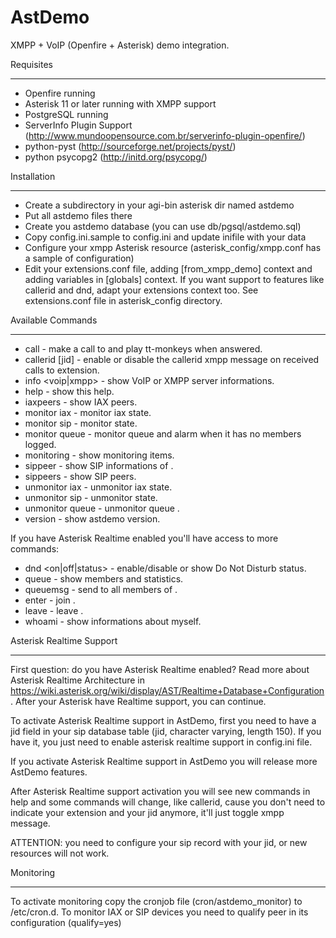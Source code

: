 AstDemo
=======

XMPP + VoIP (Openfire + Asterisk) demo integration.

Requisites
**********
* Openfire running
* Asterisk 11 or later running with XMPP support
* PostgreSQL running
* ServerInfo Plugin Support (http://www.mundoopensource.com.br/serverinfo-plugin-openfire/)
* python-pyst (http://sourceforge.net/projects/pyst/)
* python psycopg2 (http://initd.org/psycopg/)

Installation
************
* Create a subdirectory in your agi-bin asterisk dir named astdemo
* Put all astdemo files there
* Create you astdemo database (you can use db/pgsql/astdemo.sql)
* Copy config.ini.sample to config.ini and update inifile with your data
* Configure your xmpp Asterisk resource (asterisk_config/xmpp.conf has a sample of configuration)
* Edit your extensions.conf file, adding [from_xmpp_demo] context and adding variables in [globals] context. If you want support to features like callerid and dnd, adapt your extensions context too. See extensions.conf file in asterisk_config directory.

Available Commands
******************
* call <number> - make a call to <number> and play tt-monkeys when answered.
* callerid <extension> [jid] - enable or disable the callerid xmpp message on received calls to extension.
* info <voip|xmpp> - show VoIP or XMPP server informations.
* help - show this help.
* iaxpeers - show IAX peers.
* monitor iax <peer> - monitor iax <peer> state.
* monitor sip <extension> - monitor <extension> state.
* monitor queue <queue> - monitor queue <queue> and alarm when it has no members logged.
* monitoring - show monitoring items.
* sippeer <extension> - show SIP informations of <extension>.
* sippeers - show SIP peers.
* unmonitor iax <peer> - unmonitor iax <peer> state.
* unmonitor sip <extension> - unmonitor <extension> state.
* unmonitor queue <queue> - unmonitor queue <queue>.
* version - show astdemo version.

If you have Asterisk Realtime enabled you'll have access to more commands:
* dnd <on|off|status> - enable/disable or show Do Not Disturb status.
* queue <queue> - show <queue> members and statistics.
* queuemsg <queue> <message> - send <message> to all members of <queue>.
* enter <queue> - join <queue>.
* leave <queue> - leave <queue>.
* whoami - show informations about myself.

Asterisk Realtime Support
*************************
First question: do you have Asterisk Realtime enabled? Read more about Asterisk Realtime Architecture in https://wiki.asterisk.org/wiki/display/AST/Realtime+Database+Configuration. After your Asterisk have Realtime support, you can continue.

To activate Asterisk Realtime support in AstDemo, first you need to have a jid field in your sip database table (jid, character varying, length 150). 
If you have it, you just need to enable asterisk realtime support in config.ini file. 

If you activate Asterisk Realtime support in AstDemo you will release more AstDemo features.

After Asterisk Realtime support activation you will see new commands in help and some commands will change, like callerid, cause you don't need to indicate your extension and your jid anymore, it'll just toggle xmpp message. 

ATTENTION: you need to configure your sip record with your jid, or new resources will not work.

Monitoring
**********
To activate monitoring copy the cronjob file (cron/astdemo_monitor) to /etc/cron.d. 
To monitor IAX or SIP devices you need to qualify peer in its configuration (qualify=yes)
